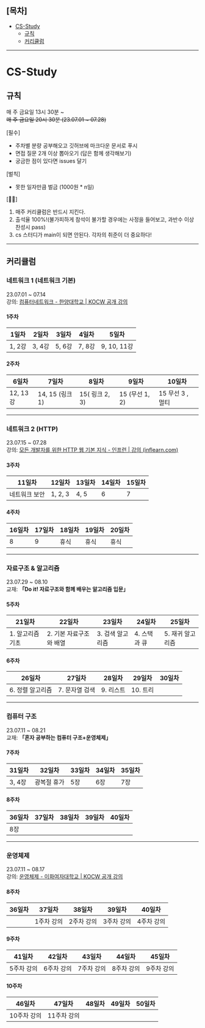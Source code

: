 ## [목차]
- [CS-Study](#cs-study)
  * [규칙](#규칙)
  * [커리큘럼](#커리큘럼)
---

# CS-Study
## 규칙 
매 주 금요일 13시 30분 ~      
~~매 주 금요일 20시 30분 (23.07.01 ~ 07.28)~~

[필수] 
- 주차별 분량 공부해오고 깃허브에 마크다운 문서로 푸시 
- 면접 질문 2개 이상 뽑아오기 (답은 함께 생각해보기)
- 궁금한 점이 있다면 issues 달기

[벌칙] 
- 못한 일자만큼 벌금 (1000원 * n일) 

[🏃‍♀️] 
1. 매주 커리큘럼은 반드시 지킨다. 
2. 출석율 100%!(불가피하게 참석이 불가할 경우에는 사정을 들어보고, 과반수 이상 찬성시 pass)
3. cs 스터디가 main이 되면 안된다. 각자의 취준이 더 중요하다!

---

## 커리큘럼

### 네트워크 1 (네트워크 기본)
23.07.01 ~ 07.14    
강의: [컴퓨터네트워크 - 한양대학교 | KOCW 공개 강의](http://www.kocw.net/home/cview.do?cid=6166c077e545b736)

#### 1주차

|1일차|2일차|3일차|4일차|5일차|
|---|---|---|---|---|
|1, 2강|3, 4강|5, 6강|7, 8강|9, 10, 11강|

#### 2주차

|6일차|7일차|8일차|9일차|10일차|
|---|---|---|---|---|
|12, 13강|14, 15 (링크1)|15( 링크 2, 3)|15 (무선 1, 2)|15 무선 3 , 멀티|


---
### 네트워크 2 (HTTP)
23.07.15 ~ 07.28       
강의: [모든 개발자를 위한 HTTP 웹 기본 지식 - 인프런 | 강의 (inflearn.com)](https://www.inflearn.com/course/http-%EC%9B%B9-%EB%84%A4%ED%8A%B8%EC%9B%8C%ED%81%AC#curriculum)

#### 3주차

|11일차|12일차|13일차|14일차|15일차|
|---|---|---|---|---|
|네트워크 보안|1, 2, 3|4, 5|6|7|

#### 4주차

|16일차|17일차|18일차|19일차|20일차|
|---|---|---|---|---|
|8|9|휴식|휴식|휴식|

---

### 자료구조 & 알고리즘 
23.07.29 ~ 08.10    
교재: **「Do it! 자료구조와 함께 배우는 알고리즘 입문」**
#### 5주차

|21일차|22일차|23일차|24일차|25일차|
|---|---|---|---|---|
|1. 알고리즘 기초|2. 기본 자료구조와 배열|3. 검색 알고리즘|4. 스택과 큐|5. 재귀 알고리즘|

#### 6주차

| 26일차           | 27일차                  | 28일차           | 29일차       | 30일차           |
| ---------------- | ----------------------- | ---------------- | ------------ | ---------------- |
| 6. 정렬 알고리즘 | 7. 문자열 검색 | 9. 리스트 | 10. 트리 |  |

---    

### 컴퓨터 구조
23.07.11 ~  08.21    
교재: **「혼자 공부하는 컴퓨터 구조+운영체제」**     
#### 7주차

| 31일차 | 32일차 | 33일차 | 34일차 | 35일차 |
| ------ | ------ | ------ | ------ | ------ |
| 3, 4장 | 광복절 휴가  | 5장    | 6장    | 7장    |

#### 8주차
| 36일차 | 37일차 | 38일차 | 39일차 | 40일차 |
| ------ | ------ | ------ | ------ | ------ |
| 8장 |  |   |    |    |

---    

### 운영체제
23.07.11 ~  08.17    
강의: [운영체제 - 이화여자대학교 | KOCW 공개 강의](http://www.kocw.net/home/search/kemView.do?kemId=1046323)   

#### 8주차
| 36일차 | 37일차 | 38일차 | 39일차 | 40일차 |
| ------ | ------ | ------ | ------ | ------ |
| | 1주차 강의 | 2주차 강의  | 3주차 강의   | 4주차 강의   |

#### 9주차
| 41일차 | 42일차 | 43일차 | 44일차 | 45일차 |
| ------ | ------ | ------ | ------ | ------ |
| 5주차 강의 | 6주차 강의 | 7주차 강의  | 8주차 강의   | 9주차 강의   |

#### 10주차
| 46일차 | 47일차 | 48일차 | 49일차 | 50일차 |
| ------ | ------ | ------ | ------ | ------ |
| 10주차 강의 | 11주차 강의 | |   |   |
